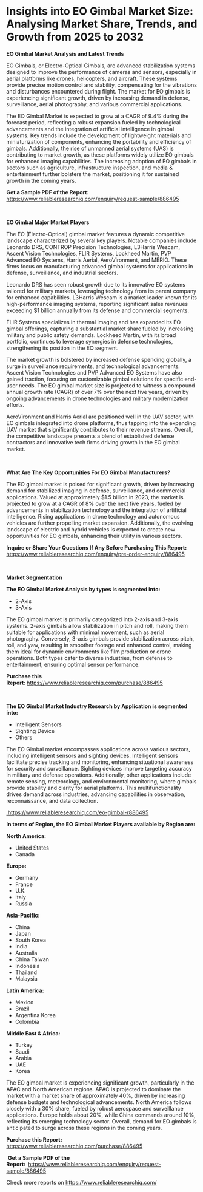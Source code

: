<p><h1>Insights into EO Gimbal Market Size: Analysing Market Share, Trends, and Growth from 2025 to 2032</h1></p><p><strong>EO Gimbal Market Analysis and Latest Trends</strong></p>
<p><p>EO Gimbals, or Electro-Optical Gimbals, are advanced stabilization systems designed to improve the performance of cameras and sensors, especially in aerial platforms like drones, helicopters, and aircraft. These systems provide precise motion control and stability, compensating for the vibrations and disturbances encountered during flight. The market for EO gimbals is experiencing significant growth, driven by increasing demand in defense, surveillance, aerial photography, and various commercial applications.</p><p>The EO Gimbal Market is expected to grow at a CAGR of 9.4% during the forecast period, reflecting a robust expansion fueled by technological advancements and the integration of artificial intelligence in gimbal systems. Key trends include the development of lightweight materials and miniaturization of components, enhancing the portability and efficiency of gimbals. Additionally, the rise of unmanned aerial systems (UAS) is contributing to market growth, as these platforms widely utilize EO gimbals for enhanced imaging capabilities. The increasing adoption of EO gimbals in sectors such as agriculture, infrastructure inspection, and media & entertainment further bolsters the market, positioning it for sustained growth in the coming years.</p></p>
<p><strong>Get a Sample PDF of the Report:&nbsp;</strong> <a href="https://www.reliableresearchiq.com/enquiry/request-sample/886495?utm_campaign=2299&utm_medium=2&utm_source=Github&utm_content=ia&utm_term=09042025&utm_id=eo-gimbal">https://www.reliableresearchiq.com/enquiry/request-sample/886495</a></p>
<p>&nbsp;</p>
<p><strong>EO Gimbal Major Market Players</strong></p>
<p><p>The EO (Electro-Optical) gimbal market features a dynamic competitive landscape characterized by several key players. Notable companies include Leonardo DRS, CONTROP Precision Technologies, L3Harris Wescam, Ascent Vision Technologies, FLIR Systems, Lockheed Martin, PVP Advanced EO Systems, Harris Aerial, AeroVironment, and MERIO. These firms focus on manufacturing advanced gimbal systems for applications in defense, surveillance, and industrial sectors.</p><p>Leonardo DRS has seen robust growth due to its innovative EO systems tailored for military markets, leveraging technology from its parent company for enhanced capabilities. L3Harris Wescam is a market leader known for its high-performance imaging systems, reporting significant sales revenues exceeding $1 billion annually from its defense and commercial segments.</p><p>FLIR Systems specializes in thermal imaging and has expanded its EO gimbal offerings, capturing a substantial market share fueled by increasing military and public safety demands. Lockheed Martin, with its broad portfolio, continues to leverage synergies in defense technologies, strengthening its position in the EO segment.</p><p>The market growth is bolstered by increased defense spending globally, a surge in surveillance requirements, and technological advancements. Ascent Vision Technologies and PVP Advanced EO Systems have also gained traction, focusing on customizable gimbal solutions for specific end-user needs. The EO gimbal market size is projected to witness a compound annual growth rate (CAGR) of over 7% over the next five years, driven by ongoing advancements in drone technologies and military modernization efforts.</p><p>AeroVironment and Harris Aerial are positioned well in the UAV sector, with EO gimbals integrated into drone platforms, thus tapping into the expanding UAV market that significantly contributes to their revenue streams. Overall, the competitive landscape presents a blend of established defense contractors and innovative tech firms driving growth in the EO gimbal market.</p></p>
<p>&nbsp;</p>
<p><strong>What Are The Key Opportunities For EO Gimbal Manufacturers?</strong></p>
<p><p>The EO gimbal market is poised for significant growth, driven by increasing demand for stabilized imaging in defense, surveillance, and commercial applications. Valued at approximately $1.5 billion in 2023, the market is projected to grow at a CAGR of 8% over the next five years, fueled by advancements in stabilization technology and the integration of artificial intelligence. Rising applications in drone technology and autonomous vehicles are further propelling market expansion. Additionally, the evolving landscape of electric and hybrid vehicles is expected to create new opportunities for EO gimbals, enhancing their utility in various sectors.</p></p>
<p><strong>Inquire or Share Your Questions If Any Before Purchasing This Report:</strong> <a href="https://www.reliableresearchiq.com/enquiry/pre-order-enquiry/886495?utm_campaign=2299&utm_medium=2&utm_source=Github&utm_content=ia&utm_term=09042025&utm_id=eo-gimbal">https://www.reliableresearchiq.com/enquiry/pre-order-enquiry/886495</a></p>
<p>&nbsp;</p>
<p><strong>Market Segmentation</strong></p>
<p><strong>The EO Gimbal Market Analysis by types is segmented into:</strong></p>
<p><ul><li>2-Axis</li><li>3-Axis</li></ul></p>
<p><p>The EO gimbal market is primarily categorized into 2-axis and 3-axis systems. 2-axis gimbals allow stabilization in pitch and roll, making them suitable for applications with minimal movement, such as aerial photography. Conversely, 3-axis gimbals provide stabilization across pitch, roll, and yaw, resulting in smoother footage and enhanced control, making them ideal for dynamic environments like film production or drone operations. Both types cater to diverse industries, from defense to entertainment, ensuring optimal sensor performance.</p></p>
<p><strong>Purchase this Report:&nbsp;</strong><a href="https://www.reliableresearchiq.com/purchase/886495?utm_campaign=2299&utm_medium=2&utm_source=Github&utm_content=ia&utm_term=09042025&utm_id=eo-gimbal">https://www.reliableresearchiq.com/purchase/886495</a></p>
<p>&nbsp;</p>
<p><strong>The EO Gimbal Market Industry Research by Application is segmented into:</strong></p>
<p><ul><li>Intelligent Sensors</li><li>Sighting Device</li><li>Others</li></ul></p>
<p><p>The EO Gimbal market encompasses applications across various sectors, including intelligent sensors and sighting devices. Intelligent sensors facilitate precise tracking and monitoring, enhancing situational awareness for security and surveillance. Sighting devices improve targeting accuracy in military and defense operations. Additionally, other applications include remote sensing, meteorology, and environmental monitoring, where gimbals provide stability and clarity for aerial platforms. This multifunctionality drives demand across industries, advancing capabilities in observation, reconnaissance, and data collection.</p></p>
<p><a href="https://www.reliableresearchiq.com/eo-gimbal-r886495?utm_campaign=2299&utm_medium=2&utm_source=Github&utm_content=ia&utm_term=09042025&utm_id=eo-gimbal">&nbsp;https://www.reliableresearchiq.com/eo-gimbal-r886495</a></p>
<p><strong>In terms of Region, the EO Gimbal Market Players available by Region are:</strong></p>
<p>
    <p> <strong> North America: </strong>
        <ul>
            <li>United States</li>
            <li>Canada</li>
        </ul>
        </p> 
    <p> <strong> Europe: </strong>
        <ul>
            <li>Germany</li>
            <li>France</li>
            <li>U.K.</li>
            <li>Italy</li>
            <li>Russia</li>
        </ul>
        </p> 
    <p> <strong> Asia-Pacific: </strong>
        <ul>
            <li>China</li>
            <li>Japan</li>
            <li>South Korea</li>
            <li>India</li>
            <li>Australia</li>
            <li>China Taiwan</li>
            <li>Indonesia</li>
            <li>Thailand</li>
            <li>Malaysia</li>
        </ul>
        </p> 
    <p> <strong> Latin America: </strong>
        <ul>
            <li>Mexico</li>
            <li>Brazil</li>
            <li>Argentina Korea</li>
            <li>Colombia</li>
        </ul>
        </p> 
    <p> <strong> Middle East & Africa: </strong>
        <ul>
            <li>Turkey</li>
            <li>Saudi</li>
            <li>Arabia</li>
            <li>UAE</li>
            <li>Korea</li>
        </ul>
    </p>
    </p>
<p><p>The EO gimbal market is experiencing significant growth, particularly in the APAC and North American regions. APAC is projected to dominate the market with a market share of approximately 40%, driven by increasing defense budgets and technological advancements. North America follows closely with a 30% share, fueled by robust aerospace and surveillance applications. Europe holds about 20%, while China commands around 10%, reflecting its emerging technology sector. Overall, demand for EO gimbals is anticipated to surge across these regions in the coming years.</p></p>
<p><strong>Purchase this Report: </strong><a href="https://www.reliableresearchiq.com/purchase/886495?utm_campaign=2299&utm_medium=2&utm_source=Github&utm_content=ia&utm_term=09042025&utm_id=eo-gimbal">https://www.reliableresearchiq.com/purchase/886495</a></p>
<p>&nbsp;<strong>Get a Sample PDF of the Report:&nbsp;&nbsp;</strong><a href="https://www.reliableresearchiq.com/enquiry/request-sample/886495?utm_campaign=2299&utm_medium=2&utm_source=Github&utm_content=ia&utm_term=09042025&utm_id=eo-gimbal">https://www.reliableresearchiq.com/enquiry/request-sample/886495</a></p>
<p><strong></strong></p>
<p>Check more reports on <a href="https://www.reliableresearchiq.com/?utm_campaign=2299&utm_medium=2&utm_source=Github&utm_content=ia&utm_term=09042025&utm_id=eo-gimbal">https://www.reliableresearchiq.com/</a></p>